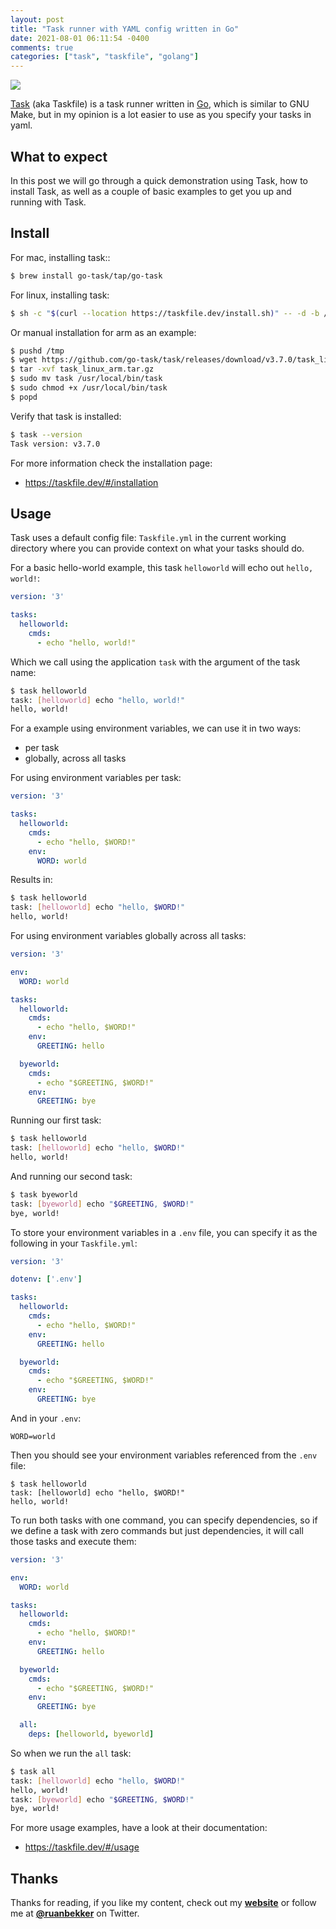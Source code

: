 ```yaml
---
layout: post
title: "Task runner with YAML config written in Go"
date: 2021-08-01 06:11:54 -0400
comments: true
categories: ["task", "taskfile", "golang"] 
---
```


![](https://blog.ruanbekker.com/images/ruanbekker-header-photo.png)

[Task](https://taskfile.dev/) (aka Taskfile) is a task runner written in [Go](https://golang.org/), which is similar to GNU Make, but in my opinion is a lot easier to use as you specify your tasks in yaml.

## What to expect

In this post we will go through a quick demonstration using Task, how to install Task, as well as a couple of basic examples to get you up and running with Task.

## Install

For mac, installing task::

```bash
$ brew install go-task/tap/go-task
```

For linux, installing task:

```bash
$ sh -c "$(curl --location https://taskfile.dev/install.sh)" -- -d -b /usr/local/bin
```

Or manual installation for arm as an example:

```bash
$ pushd /tmp
$ wget https://github.com/go-task/task/releases/download/v3.7.0/task_linux_arm.tar.gz
$ tar -xvf task_linux_arm.tar.gz
$ sudo mv task /usr/local/bin/task
$ sudo chmod +x /usr/local/bin/task
$ popd
```

Verify that task is installed:

```bash
$ task --version
Task version: v3.7.0
```

For more information check the installation page:
- https://taskfile.dev/#/installation

## Usage

Task uses a default config file: `Taskfile.yml` in the current working directory where you can provide context on what your tasks should do.

For a basic hello-world example, this task `helloworld` will echo out `hello, world!`:

```yaml
version: '3'

tasks:
  helloworld:
    cmds:
      - echo "hello, world!"
```

Which we call using the application `task` with the argument of the task name:

```bash
$ task helloworld
task: [helloworld] echo "hello, world!"
hello, world!
```

For a example using environment variables, we can use it in two ways:

- per task
- globally, across all tasks

For using environment variables per task:

```yaml
version: '3'

tasks:
  helloworld:
    cmds:
      - echo "hello, $WORD!"
    env:
      WORD: world
```

Results in:

```bash
$ task helloworld
task: [helloworld] echo "hello, $WORD!"
hello, world!
```

For using environment variables globally across all tasks:

```yaml
version: '3'

env:
  WORD: world

tasks:
  helloworld:
    cmds:
      - echo "hello, $WORD!"
    env:
      GREETING: hello

  byeworld:
    cmds:
      - echo "$GREETING, $WORD!"
    env:
      GREETING: bye
```

Running our first task:

```bash
$ task helloworld
task: [helloworld] echo "hello, $WORD!"
hello, world!
```

And running our second task:

```bash
$ task byeworld
task: [byeworld] echo "$GREETING, $WORD!"
bye, world!
```

To store your environment variables in a `.env` file, you can specify it as the following in your `Taskfile.yml`:

```yaml
version: '3'

dotenv: ['.env']

tasks:
  helloworld:
    cmds:
      - echo "hello, $WORD!"
    env:
      GREETING: hello

  byeworld:
    cmds:
      - echo "$GREETING, $WORD!"
    env:
      GREETING: bye
```

And in your `.env`:

```
WORD=world
```

Then you should see your environment variables referenced from the `.env` file:

```
$ task helloworld
task: [helloworld] echo "hello, $WORD!"
hello, world!
```

To run both tasks with one command, you can specify dependencies, so if we define a task with zero commands but just dependencies, it will call those tasks and execute them:

```yaml
version: '3'

env:
  WORD: world

tasks:
  helloworld:
    cmds:
      - echo "hello, $WORD!"
    env:
      GREETING: hello

  byeworld:
    cmds:
      - echo "$GREETING, $WORD!"
    env:
      GREETING: bye

  all:
    deps: [helloworld, byeworld]
```

So when we run the `all` task:

```bash
$ task all
task: [helloworld] echo "hello, $WORD!"
hello, world!
task: [byeworld] echo "$GREETING, $WORD!"
bye, world!
```

For more usage examples, have a look at their documentation:
- https://taskfile.dev/#/usage

## Thanks

Thanks for reading, if you like my content, check out my **[website](https://ruan.dev)** or follow me at **[@ruanbekker](https://twitter.com/ruanbekker)** on Twitter.
